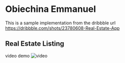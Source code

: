 # Obiechina Emmanuel

This is a sample implementation from the dribbble url
https://dribbble.com/shots/23780608-Real-Estate-App


## Real Estate Listing

video demo
![video](https://github.com/obiech/moniepoint_test/blob/main/assets/gif/moniepoint%20test%20app.gif)


